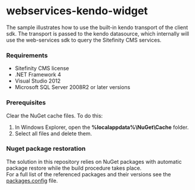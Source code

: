 # webservices-kendo-widget

The sample illustrates how to use the built-in kendo transport of the client sdk. The transport is passed to the kendo datasource, which internally will use the web-services sdk to query the Sitefinity CMS services.

### Requirements

* Sitefinity CMS license
* .NET Framework 4
* Visual Studio 2012
* Microsoft SQL Server 2008R2 or later versions

### Prerequisites

Clear the NuGet cache files. To do this:

1. In Windows Explorer, open the **%localappdata%\NuGet\Cache** folder.
2. Select all files and delete them.

### Nuget package restoration
The solution in this repository relies on NuGet packages with automatic package restore while the build procedure takes place.   
For a full list of the referenced packages and their versions see the [packages.config](https://github.com/Sitefinity-SDK/webservices-kendo-widget/blob/master/packages.config) file.
